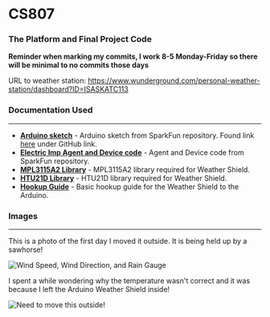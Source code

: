 # CS807
### The Platform and Final Project Code
**Reminder when marking my commits, I work 8-5 Monday-Friday so there will be minimal to no commits those days**

URL to weather station: https://www.wunderground.com/personal-weather-station/dashboard?ID=ISASKATC113


### Documentation Used
----
* **[Arduino sketch](https://github.com/sparkfun/Weather_Shield/blob/master/firmware/Weather_Shield/Weather_Shield.ino)** - Arduino sketch from SparkFun repository. Found link [here](https://www.sparkfun.com/products/12081) under GitHub link.
* **[Electric Imp Agent and Device code](https://github.com/sparkfun/Wimp_Weather_Station)** - Agent and Device code from SparkFun repository.
* **[MPL3115A2 Library](https://github.com/sparkfun/SparkFun_MPL3115A2_Breakout_Arduino_Library)** - MPL3115A2 library required for Weather Shield. 
* **[HTU21D Library](https://github.com/sparkfun/SparkFun_HTU21D_Breakout_Arduino_Library)** - HTU21D library required for Weather Shield. 
* **[Hookup Guide](https://learn.sparkfun.com/tutorials/weather-shield-hookup-guide)** - Basic hookup guide for the Weather Shield to the Arduino.

### Images
----
This is a photo of the first day I moved it outside.  It is being held up by a sawhorse!

![Wind Speed, Wind Direction, and Rain Gauge](https://github.com/nikkistonge/CS807/WeatherStationOutside.JPG "Wind Speed, Wind Direction, and Rain Gauge")


I spent a while wondering why the temperature wasn't correct and it was because I left the Arduino Weather Shield inside!

![Need to move this outside!](https://github.com/nikkistonge/CS807/NeedToMoveOutside.JPG "Need to move this outside!")
